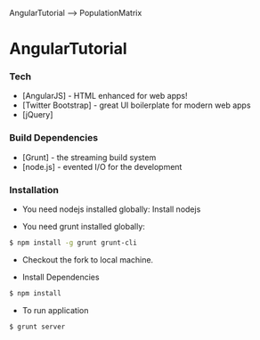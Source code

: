 AngularTutorial --> PopulationMatrix




# AngularTutorial 

### Tech

* [AngularJS] - HTML enhanced for web apps!
* [Twitter Bootstrap] - great UI boilerplate for modern web apps
* [jQuery] 

### Build Dependencies

* [Grunt] - the streaming build system
* [node.js] - evented I/O for the development


### Installation

* You need nodejs installed globally: Install nodejs

* You need grunt installed globally:

```sh
$ npm install -g grunt grunt-cli
```
* Checkout the fork to local machine.

* Install Dependencies
```sh
$ npm install
```
* To run application

 ```sh
$ grunt server
```

